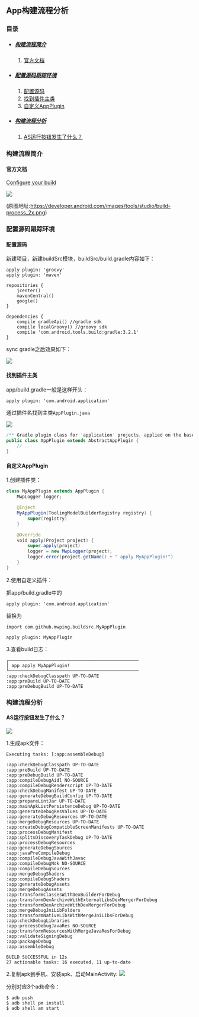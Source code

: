 ## App构建流程分析

### 目录

* ##### [构建流程简介](#1)
  1. [官方文档](#1.1)

* ##### [配置源码跟踪环境](#2)
  1. [配置源码](#2.1)
  2. [找到插件主类](#2.2)
  3. [自定义AppPlugin](#2.3)

* ##### [构建流程分析](#3)
  1. [AS运行按钮发生了什么？](#3.1)

<h3 id="1">构建流程简介</h3>

<h4 id="1.1">官方文档</h4> 

[Configure your build](https://developer.android.com/studio/build/)

![](../assets/images/build-process_2x.png)

(原图地址:https://developer.android.com/images/tools/studio/build-process_2x.png)


<h3 id="2">配置源码跟踪环境</h3>

<h4 id="2.1">配置源码</h4> 

新建项目，新建buildSrc模块，buildSrc/build.gradle内容如下：
```
apply plugin: 'groovy'
apply plugin: 'maven'

repositories {
    jcenter()
    mavenCentral()
    google()
}

dependencies {
    compile gradleApi() //gradle sdk
    compile localGroovy() //groovy sdk
    compile 'com.android.tools.build:gradle:3.2.1'
}
```
sync gradle之后效果如下：

![](../assets/images/gradle321.png)

<h4 id="2.2">找到插件主类</h4> 

app/build.gradle一般是这样开头：
```
apply plugin: 'com.android.application'
```
通过插件名找到主类`AppPlugin.java`

![](../assets/images/appplugin.png)

```java
/** Gradle plugin class for 'application' projects, applied on the base application module */
public class AppPlugin extends AbstractAppPlugin {
    // ...
}
```

<h4 id="2.3">自定义AppPlugin</h4> 
1.创建插件类：

```java
class MyAppPlugin extends AppPlugin {
    MwpLogger logger;

    @Inject
    MyAppPlugin(ToolingModelBuilderRegistry registry) {
        super(registry)
    }

    @Override
    void apply(Project project) {
        super.apply(project)
        logger = new MwpLogger(project);
        logger.error(project.getName() + " apply MyAppPlugin!")
    }
}
```

2.使用自定义插件：

把app/build.gradle中的
```
apply plugin: 'com.android.application'
```
替换为
```
import com.github.mwping.buildsrc.MyAppPlugin

apply plugin: MyAppPlugin
```

3.查看build日志：
```
┌─────────────────────────────────────────────────
│ app apply MyAppPlugin!
└─────────────────────────────────────────────────
:app:checkDebugClasspath UP-TO-DATE
:app:preBuild UP-TO-DATE
:app:preDebugBuild UP-TO-DATE
```

<h3 id="3">构建流程分析</h3>

<h4 id="3.1">AS运行按钮发生了什么？</h4> 

![](../assets/images/app-run.png)

1.生成apk文件：
```
Executing tasks: [:app:assembleDebug]

:app:checkDebugClasspath UP-TO-DATE
:app:preBuild UP-TO-DATE
:app:preDebugBuild UP-TO-DATE
:app:compileDebugAidl NO-SOURCE
:app:compileDebugRenderscript UP-TO-DATE
:app:checkDebugManifest UP-TO-DATE
:app:generateDebugBuildConfig UP-TO-DATE
:app:prepareLintJar UP-TO-DATE
:app:mainApkListPersistenceDebug UP-TO-DATE
:app:generateDebugResValues UP-TO-DATE
:app:generateDebugResources UP-TO-DATE
:app:mergeDebugResources UP-TO-DATE
:app:createDebugCompatibleScreenManifests UP-TO-DATE
:app:processDebugManifest
:app:splitsDiscoveryTaskDebug UP-TO-DATE
:app:processDebugResources
:app:generateDebugSources
:app:javaPreCompileDebug
:app:compileDebugJavaWithJavac
:app:compileDebugNdk NO-SOURCE
:app:compileDebugSources
:app:mergeDebugShaders
:app:compileDebugShaders
:app:generateDebugAssets
:app:mergeDebugAssets
:app:transformClassesWithDexBuilderForDebug
:app:transformDexArchiveWithExternalLibsDexMergerForDebug
:app:transformDexArchiveWithDexMergerForDebug
:app:mergeDebugJniLibFolders
:app:transformNativeLibsWithMergeJniLibsForDebug
:app:checkDebugLibraries
:app:processDebugJavaRes NO-SOURCE
:app:transformResourcesWithMergeJavaResForDebug
:app:validateSigningDebug
:app:packageDebug
:app:assembleDebug

BUILD SUCCESSFUL in 12s
27 actionable tasks: 16 executed, 11 up-to-date
```
2.复制apk到手机、安装apk、启动MainActivity:
![](../assets/images/run-log.png)

分别对应3个adb命令：
```
$ adb push
$ adb shell pm install
$ adb shell am start
```

